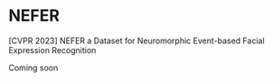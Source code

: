 # NEFER
[CVPR 2023] NEFER a Dataset for  Neuromorphic Event-based Facial Expression Recognition


Coming soon
